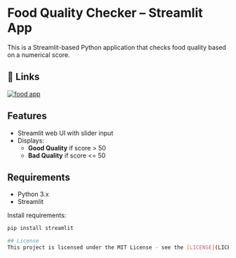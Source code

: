 # Food Quality Checker – Streamlit App

This is a Streamlit-based Python application that checks food quality based on a numerical score.

## 🔗 Links
[![food app](https://img.shields.io/badge/-Streamlit-FF4B4B?style=flat&logo=streamlit&logoColor=white)](https://food-quality.streamlit.app/)

## Features

- Streamlit web UI with slider input
- Displays:
  - **Good Quality** if score > 50
  - **Bad Quality** if score <= 50

## Requirements

- Python 3.x
- Streamlit

Install requirements:

```bash
pip install streamlit

## License
This project is licensed under the MIT License - see the [LICENSE](LICENSE) file for details.
